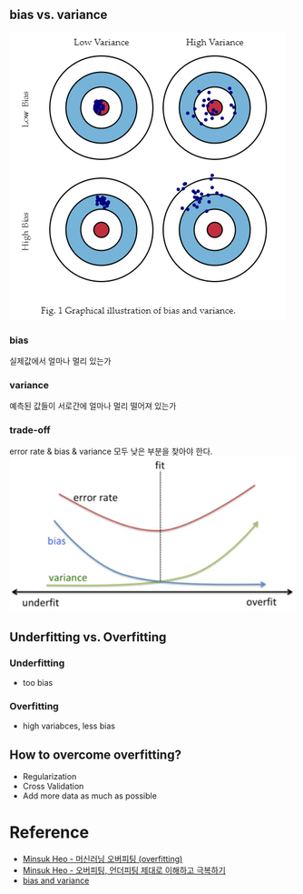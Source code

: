 
## bias vs. variance

![bias_variance](img/bias_variance.png)

### bias
실제값에서 얼마나 멀리 있는가

### variance
예측된 값들이 서로간에 얼마나 멀리 떨어져 있는가

### trade-off
error rate & bias & variance 모두 낮은 부분을 찾아야 한다.
![tradeoff](img/tradeoff.png)





## Underfitting vs. Overfitting

### Underfitting
- too bias

### Overfitting
- high variabces, less bias





## How to overcome overfitting?

- Regularization
- Cross Validation
- Add more data as much as possible




# Reference

- [Minsuk Heo - 머신러닝 오버피팅 (overfitting)](https://www.youtube.com/watch?v=f4sP7OE68-A)
- [Minsuk Heo - 오버피팅, 언더피팅 제대로 이해하고 극복하기](https://www.youtube.com/watch?v=5wQ64XqQQhQ)
- [bias and variance](http://scott.fortmann-roe.com/docs/BiasVariance.html)
